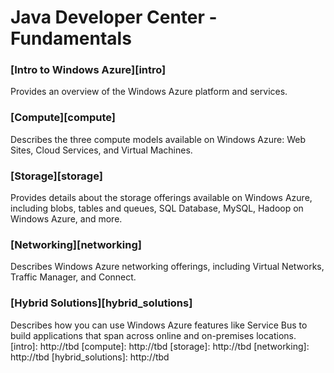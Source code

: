 # Java Developer Center - Fundamentals

### [Intro to Windows Azure][intro]

Provides an overview of the Windows Azure platform and services.

### [Compute][compute]

Describes the three compute models available on Windows Azure: Web Sites, Cloud Services, and Virtual Machines.

### [Storage][storage]

Provides details about the storage offerings available on Windows Azure, including blobs, tables and queues, SQL Database, MySQL, Hadoop on Windows Azure, and more.

### [Networking][networking]

Describes Windows Azure networking offerings, including Virtual Networks, Traffic Manager, and Connect.

### [Hybrid Solutions][hybrid_solutions]

Describes how you can use Windows Azure features like Service Bus to build applications that span across online and on-premises locations.
[intro]: http://tbd
[compute]: http://tbd
[storage]: http://tbd
[networking]: http://tbd
[hybrid_solutions]: http://tbd